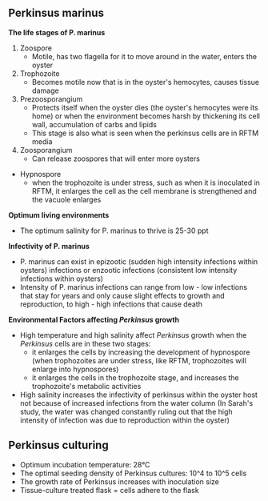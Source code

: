 ## Perkinsus marinus
**The life stages of P. marinus**
1. Zoospore
	- Motile, has two flagella for it to move around in the water, enters the oyster
2. Trophozoite
	- Becomes motile now that is in the oyster's hemocytes, causes tissue damage
3. Prezoosporangium
	- Protects itself when the oyster dies (the oyster's hemocytes were its home) or when the environment becomes harsh by thickening its cell wall, accumulation of carbs and lipids
	- This stage is also what is seen when the perkinsus cells are in RFTM media
4. Zoosporangium
	- Can release zoospores that will enter more oysters
- Hypnospore
	- when the trophozoite is under stress, such as when it is inoculated in RFTM, it enlarges the cell as the cell membrane is strengthened and the vacuole enlarges


**Optimum living environments** 
- The optimum salinity for P. marinus to thrive is 25-30 ppt

**Infectivity of P. marinus**
- P. marinus can exist in epizootic (sudden high intensity infections within oysters) infections or enzootic infections (consistent low intensity infections within oysters)
- Intensity of P. marinus infections can range from low - low infections that stay for years and only cause slight effects to growth and reproduction, to high - high infections that cause death

**Environmental Factors affecting *Perkinsus* growth**
- High temperature and high salinity affect *Perkinsus* growth when the *Perkinsus* cells are in these two stages:
	- it enlarges the cells by increasing the development of hypnospore (when trophozoites are under stress, like RFTM, trophozoites will enlarge into hypnospores)
	- it enlarges the cells in the trophozoite stage, and increases the trophozoite's metabolic activities
- High salinity increases the infectivity of perkinsus within the oyster host not because of increased infections from the water column (In Sarah's study, the water was changed constantly ruling out that the high intensity of infection was due to reproduction within the oyster)


## Perkinsus culturing 
- Optimum incubation temperature: 28°C
- The optimal seeding density of Perkinsus cultures: 10^4 to 10^5 cells
- The growth rate of Perkinsus increases with inoculation size 
- Tissue-culture treated flask = cells adhere to the flask 
